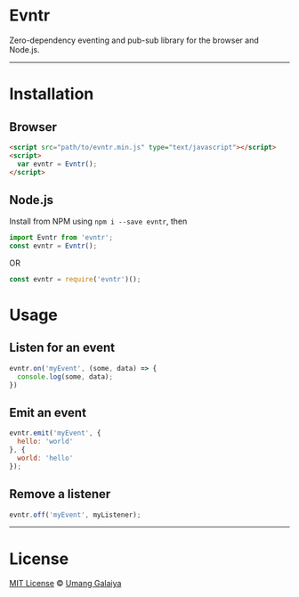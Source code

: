 # Evntr

Zero-dependency eventing and pub-sub library for the browser and Node.js.

---

# Installation

## Browser

```html
<script src="path/to/evntr.min.js" type="text/javascript"></script>
<script>
  var evntr = Evntr();
</script>
```

## Node.js

Install from NPM using `npm i --save evntr`, then

```js
import Evntr from 'evntr';
const evntr = Evntr();
```

OR

```js
const evntr = require('evntr')();
```

# Usage

## Listen for an event

```js
evntr.on('myEvent', (some, data) => {
  console.log(some, data);
})
```

## Emit an event

```js
evntr.emit('myEvent', {
  hello: 'world'
}, {
  world: 'hello'
});
```

## Remove a listener

```js
evntr.off('myEvent', myListener);
```

---

# License

[MIT License](https://opensource.org/licenses/MIT) © [Umang Galaiya](https://umanggalaiya.in/)
